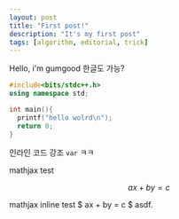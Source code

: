 ```yaml
---
layout: post
title: "First post!"
description: "It's my first post"
tags: [algorithm, editorial, trick]
---
```


Hello, i'm gumgood
한글도 가능?

~~~cpp
#include<bits/stdc++.h>
using namespace std;

int main(){
  printf("hello wolrd\n");
  return 0;
}
~~~

인라인 코드 강조 `var` ㅋㅋ

mathjax test

$$ ax + by = c $$

mathjax inline test $ ax + by = c $ asdf.
